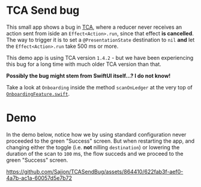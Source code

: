 #  TCA Send bug

This small app shows a bug in [TCA](https://github.com/pointfreeco/swift-composable-architecture), where a reducer never receives an action sent from iside an `Effect<Action>.run`, since that effect **is cancelled**. The way to trigger it is to set a `@PresentationState` destination to `nil` **and** let the `Effect<Action>.run` take 500 ms or more.

This demo app is using TCA version `1.4.2` - but we have been experiencing this bug for a long time with much older TCA version than that.

**Possibly the bug might stem from SwiftUI itself...? I do not know!**

Take a look at `Onboarding` inside the method `scanOnLedger` at the very top of [`OnboardingFeature.swift`](./TCASendBug/Features/OnboardingFeature/OnboardingFeature.swift).

# Demo

In the demo below, notice how we by using standard configuration never proceeded to the green "Success" screen. But when restarting the app, and changing either the toggle (i.e. **not** nilling `destination`) or lowering the duration of the scan to `100` ms, the flow succeds and we proceed to the green "Success" screen.

https://github.com/Sajjon/TCASendBug/assets/864410/622fab3f-aef0-4a7b-ac1a-60057d5e7b72

